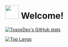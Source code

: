# <img src="https://github.com/TosoxDev/TosoxDev/blob/master/stalker.gif" width="44" height="44" /> Welcome!

[![TosoxDev's GitHub stats](https://github-readme-stats.vercel.app/api?username=TosoxDev&show_icons=true&theme=dark&bg_color=ffffff00)](https://github.com/anuraghazra/github-readme-stats)

[![Top Langs](https://github-readme-stats.vercel.app/api/top-langs/?username=TosoxDev&theme=dark&bg_color=ffffff00)](https://github.com/anuraghazra/github-readme-stats)
